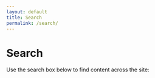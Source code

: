 ```yaml
---
layout: default
title: Search
permalink: /search/
---
```


<div class="search-container">
  <h1>Search</h1>
  <p>Use the search box below to find content across the site:</p>
  
  <!-- This is the container where Algolia will render the search interface -->
<div id="search"></div>
<div id="search-results"></div> <!-- This is where results will be displayed -->
</div>

<!-- Algolia search scripts -->
<script type="text/javascript">
  document.addEventListener("DOMContentLoaded", function () {
    const searchContainer = document.querySelector("#search");
    const resultsContainer = document.querySelector("#search-results");

    // Initialize Algolia Search
    const search = algoliasearchNetlify({
      appId: 'R188TE8U9T',
      apiKey: '2dab79540b373f6a42b7bdf0d350f433',
      siteId: 'cd8e7573-fb3b-43d4-a29f-b698d26f10c4',
      branch: 'main',
      selector: 'div#search',
    });

    search.on('input', async function (event) {
      const query = event.target.value;

      if (!query) {
        resultsContainer.innerHTML = "";
        return;
      }

      // Perform a search query
      const results = await search.client.search([{
        indexName: '<YOUR_INDEX_NAME>',
        query: query,
        params: { hitsPerPage: 10 }
      }]);

      // Render results
      renderResults(results.hits);
    });

    function renderResults(hits) {
      resultsContainer.innerHTML = hits
        .map(hit => `<div class="search-result"><a href="${hit.url}">${hit.title}</a></div>`)
        .join('');
    }
  });
</script>
